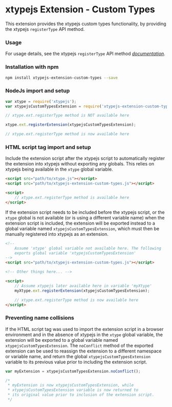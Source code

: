 # xtypejs Extension - Custom Types

This extension provides the xtypejs custom types functionality, by providing the xtypejs `registerType` API method.

### Usage

For usage details, see the xtypejs `registerType` API method *[documentation](http://xtype.js.org/api/registerType)*.

### Installation with npm

```sh
npm install xtypejs-extension-custom-types --save
```

### NodeJs import and setup

```js
var xtype = require('xtypejs');
var xtypejsCustomTypesExtension = require('xtypejs-extension-custom-types');

// xtype.ext.registerType method is NOT available here

xtype.ext.registerExtension(xtypejsCustomTypesExtension);

// xtype.ext.registerType method is now available here
```

### HTML script tag import and setup

 Include the extension script after the xtypejs script to automatically register the extension into xtypejs without exporting any globals. This relies on xtypejs being available in the `xtype` global variable.

```html
<script src="path/to/xtype.js"></script>
<script src="path/to/xtypejs-extension-custom-types.js"></script>

<script>
    // xtype.ext.registerType method is available here
</script>
```

If the extension script needs to be included before the xtypejs script, or the `xtype` global is not available (or is using a different variable name) when the extension script is included, the extension will be exported instead to a global variable named `xtypejsCustomTypesExtension`, which must then be manually registered into xtypejs as an extension.

```html
<!--
    Assume 'xtype' global variable not available here. The following
    exports global variable 'xtypejsCustomTypesExtension'
-->
<script src="path/to/xtypejs-extension-custom-types.js"></script>

<!-- Other things here... -->

<script>
    // Assume xtypejs later available here in variable 'myXtype'
    myXtype.ext.registerExtension(xtypejsCustomTypesExtension);

    // xtype.ext.registerType method is now available here
</script>
```

### Preventing name collisions

If the HTML script tag was used to import the extension script in a browser environment and in the absence of xtypejs in the `xtype` global variable, the extension will be exported to a global variable named `xtypejsCustomTypesExtension`. The `noConflict` method of the exported extension can be used to reassign the extension to a different namespace or variable name, and return the global `xtypejsCustomTypesExtension` variable to its previous value prior to including the extension script.

```js
var myExtension = xtypejsCustomTypesExtension.noConflict();

/*
 * myExtension is now xtypejsCustomTypesExtension, while 
 * xtypejsCustomTypesExtension variable is now returned to
 * its original value prior to inclusion of the extension script.
 */ 
```
